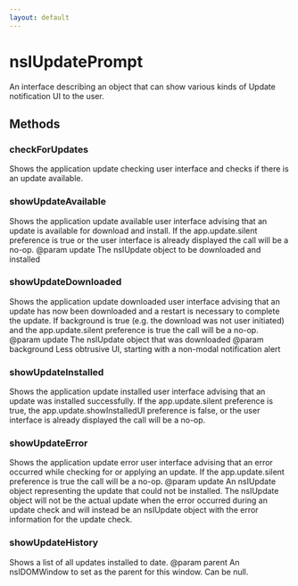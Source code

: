 ```yaml
---
layout: default
---
```


# nsIUpdatePrompt #

An interface describing an object that can show various kinds of Update
notification UI to the user.


## Methods ##

### checkForUpdates ###

Shows the application update checking user interface and checks if there
is an update available.


### showUpdateAvailable ###

Shows the application update available user interface advising that an
update is available for download and install. If the app.update.silent
preference is true or the user interface is already displayed the call will
be a no-op.
@param   update
         The nsIUpdate object to be downloaded and installed


### showUpdateDownloaded ###

Shows the application update downloaded user interface advising that an
update has now been downloaded and a restart is necessary to complete the
update. If background is true (e.g. the download was not user initiated)
and the app.update.silent preference is true the call will be a no-op.
@param   update
         The nsIUpdate object that was downloaded
@param   background
         Less obtrusive UI, starting with a non-modal notification alert


### showUpdateInstalled ###

Shows the application update installed user interface advising that an
update was installed successfully. If the app.update.silent preference is
true, the app.update.showInstalledUI preference is false, or the user
interface is already displayed the call will be a no-op.


### showUpdateError ###

Shows the application update error user interface advising that an error
occurred while checking for or applying an update. If the app.update.silent
preference is true the call will be a no-op.
@param   update
         An nsIUpdate object representing the update that could not be
         installed. The nsIUpdate object will not be the actual update when
         the error occurred during an update check and will instead be an
         nsIUpdate object with the error information for the update check.


### showUpdateHistory ###

Shows a list of all updates installed to date.
@param   parent
         An nsIDOMWindow to set as the parent for this window. Can be null.

